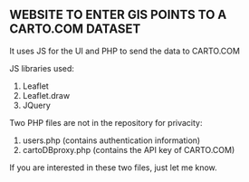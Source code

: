 ## WEBSITE TO ENTER GIS POINTS TO A CARTO.COM DATASET

It uses JS for the UI and PHP to send the data to CARTO.COM

JS libraries used:
1. Leaflet
2. Leaflet.draw
3. JQuery

Two PHP files are not in the repository for privacity:

1. users.php (contains authentication information)
2. cartoDBproxy.php (contains the API key of CARTO.COM)

If you are interested in these two files, just let me know.
